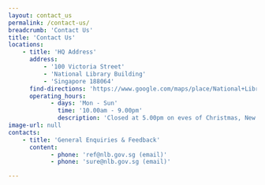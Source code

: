 ```yaml
---
layout: contact_us
permalink: /contact-us/
breadcrumb: 'Contact Us'
title: 'Contact Us'
locations:
    - title: 'HQ Address'
      address:
          - '100 Victoria Street'
          - 'National Library Building'
          - 'Singapore 188064'
      find-directions: 'https://www.google.com/maps/place/National+Library/@1.2975884,103.8521194,17z/data=!3m1!4b1!4m5!3m4!1s0x31da19a524aca129:0xf23dddaa8432afc5!8m2!3d1.2975884!4d103.8543081'
      operating_hours:
            - days: 'Mon - Sun'
              time: '10.00am - 9.00pm'
              description: 'Closed at 5.00pm on eves of Christmas, New Year and Chinese New Year.<br>Closed on Public Holidays.'
image-url: null
contacts:
    - title: 'General Enquiries & Feedback'
      content:
            - phone: 'ref@nlb.gov.sg (email)'
            - phone: 'sure@nlb.gov.sg (email)'

---
```


